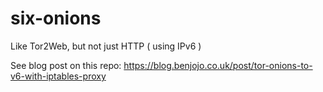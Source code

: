 # six-onions
Like Tor2Web, but not just HTTP ( using IPv6 )

See blog post on this repo: https://blog.benjojo.co.uk/post/tor-onions-to-v6-with-iptables-proxy